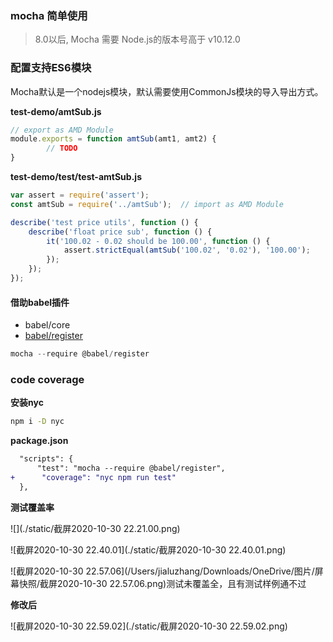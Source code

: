 ### mocha 简单使用

> 8.0以后, Mocha 需要 Node.js的版本号高于 v10.12.0

### 配置支持ES6模块

Mocha默认是一个nodejs模块，默认需要使用CommonJs模块的导入导出方式。

**test-demo/amtSub.js**

```js
// export as AMD Module
module.exports = function amtSub(amt1, amt2) {
		// TODO 
}
```

**test-demo/test/test-amtSub.js**

```js
var assert = require('assert');
const amtSub = require('../amtSub');  // import as AMD Module

describe('test price utils', function () {
    describe('float price sub', function () {
        it('100.02 - 0.02 should be 100.00', function () {
            assert.strictEqual(amtSub('100.02', '0.02'), '100.00');
        });
    });
});
```

#### 借助babel插件

+ babel/core
+ [babel/register](https://babeljs.io/docs/en/babel-register) 

```js
mocha --require @babel/register
```

### code coverage

**安装nyc**

```bash
npm i -D nyc
```

**package.json**

```diff
  "scripts": {
      "test": "mocha --require @babel/register",
+      "coverage": "nyc npm run test"
  },
```

**测试覆盖率**

![](./static/截屏2020-10-30 22.21.00.png)

![截屏2020-10-30 22.40.01](./static/截屏2020-10-30 22.40.01.png)

![截屏2020-10-30 22.57.06](/Users/jialuzhang/Downloads/OneDrive/图片/屏幕快照/截屏2020-10-30 22.57.06.png)测试未覆盖全，且有测试样例通不过

**修改后**

![截屏2020-10-30 22.59.02](./static/截屏2020-10-30 22.59.02.png)

